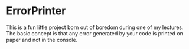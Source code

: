 # ErrorPrinter
This is a fun little project born out of boredom during one of my lectures. The basic concept is that any error generated by your code is printed on paper and not in the console.
